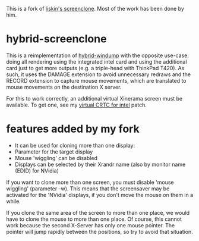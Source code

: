 This is a fork of [liskin's screenclone][liskin-screenclone]. Most of the work has been done by him.

# hybrid-screenclone

This is a reimplementation of [hybrid-windump][hybrid-windump] with the
opposite use-case: doing all rendering using the integrated intel card and
using the additional card just to get more outputs (e.g. a triple-head with
ThinkPad T420). As such, it uses the DAMAGE extension to avoid unnecessary
redraws and the RECORD extension to capture mouse movements, which are
translated to mouse movements on the destination X server.

For this to work correctly, an additional virtual Xinerama screen must be
available. To get one, see my [virtual CRTC for intel][patch] patch.

# features added by my fork

* It can be used for cloning more than one display:
 * Parameter for the target display
 * Mouse 'wiggling' can be disabled
* Displays can be selected by their Xrandr name (also by monitor name (EDID) for NVidia)

If you want to clone more than one screen, you must disable 'mouse wiggling'
(parameter -w). This means that the screensaver may be activated for the
'NVidia' displays, if you don't move the mouse on them in a while.

If you clone the same area of the screen to more than one place, we would
have to clone the mouse to more than one place. Of course, this cannot work
because the second X-Server has only one mouse pointer. The pointer will
jump rapidly between the positions, so try to avoid that situation.

[hybrid-windump]: https://github.com/harp1n/hybrid-windump
[patch]: https://github.com/liskin/patches/blob/master/hacks/xserver-xorg-video-intel-2.18.0_virtual_crtc.patch
[liskin-screenclone]: https://github.com/liskin/hybrid-screenclone
